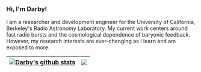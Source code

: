### Hi, I'm Darby!

I am a researcher and development engineer for the University of California, Berkeley's Radio Astronomy Laboratory.
My current work centers around fast radio bursts and the cosmological dependence of baryonic feedback. However, my research interests are ever-changing as I learn and am exposed to more.

| <a href="https://github.com/anuraghazra/github-readme-stats"><img align="center" src="https://github-readme-stats.vercel.app/api?username=darbymccauley&show_icons=true&include_all_commits=true&theme=gotham&hide_border=true" alt="Darby's github stats" /></a> | <a href="https://github.com/anuraghazra/github-readme-stats"><img align="center" src="https://github-readme-stats.vercel.app/api/top-langs/?username=darbymccauley&layout=compact&theme=gotham&hide_border=true&langs_count=5" /></a> |
| ------------- | ------------- |


<!--
**darbymccauley/darbymccauley** is a ✨ _special_ ✨ repository because its `README.md` (this file) appears on your GitHub profile.

Here are some ideas to get you started:

- 🔭 I’m currently working on ...
- 🌱 I’m currently learning ...
- 👯 I’m looking to collaborate on ...
- 🤔 I’m looking for help with ...
- 💬 Ask me about ...
- 📫 How to reach me: ...
- 😄 Pronouns: ...
- ⚡ Fun fact: ...
-->
